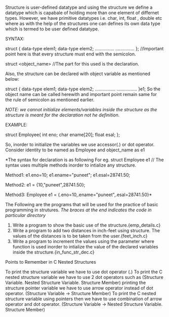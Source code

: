 Structure is user-defined datatype and using the structure we define a datatype which is capabale of holding more than one element of differnet types. However, we have primitive datatypes i.e. char, int, float , double etc where as with the help of the structures one can defines its own data type which is termed to be user defined datatype.

SYNTAX:

struct <Identity>{
	data-type elem1;
	data-type elem2;
	...............
        ...............
}; //Important point here is that every structure must end with the semicolon.

struct <Identity> <object_name> //The part for this used is the declaration.

Also, the structure can be declared with object variable as mentioned below:

struct <Identity>{
	data-type elem1;
	data-type elem2;
	................
	................
}e1; So the object name can be called herewith and important point remain same for the rule of semicolon as mentioned earlier. 

*NOTE: we cannot initialize elements/variables inside the structure as the structure is meant for the declaration not he definition.*


EXAMPLE:

struct Employee{
	int eno;
	char ename[20];
	float esal;
};

So, inorder to initialize the variables we use accessor(.) or dot operator. 
Consider identity to be named as Employee and object_name as e1

*The syntax for declaration is as following 
For eg. struct Employee e1 //
The syntax uses multiple methods inorder to intialize any structure.

Method1:
e1.eno=10;
e1.ename="puneet";
e1.esal=28741.50;

Method2:
e1 = {10,"puneet",28741.50};

Method3:
Employee e1 = {.eno=10,.ename="puneet",.esal=28741.50}*

The Following are the programs that will be used for the practice of basic programming in strutures. 
*The braces at the end indicates the code in particular directory*
1) Write a program to show the basic use of the structure.{emp_details.c}
2) Write a program to add two distances in inch-feet using structure. The values of the distances is to be taken from the user.{feet_inch.c}
3) Write a program to increment the values using the parameter where function is used inorder to intialize the value of the declared variables inside the structure.{in_func_str_dec.c} 

Points to Remember in C Nested Structures

To print the structure variable we have to use dot operator (.)
To print the C nested structure variable we have to use 2 dot operators such as (Structure Variable. Nested Structure Variable. Structure Member)
printing the structure pointer variable we have to use arrow operator instead of dot operator. (Structure Variable -> Structure Member)
To print the C nested structure variable using pointers then we have to use combination of arrow operator and dot operator. (Structure Variable -> Nested Structure Variable. Structure Member)
